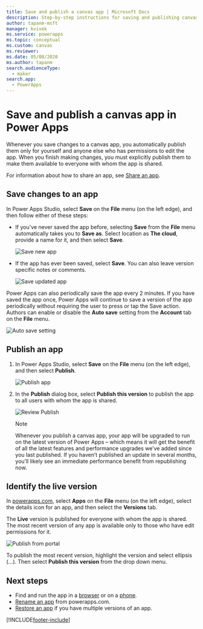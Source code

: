 ```yaml
---
title: Save and publish a canvas app | Microsoft Docs
description: Step-by-step instructions for saving and publishing canvas apps for app makers
author: tapanm-msft
manager: kvivek
ms.service: powerapps
ms.topic: conceptual
ms.custom: canvas
ms.reviewer: 
ms.date: 05/08/2020
ms.author: tapanm
search.audienceType: 
  - maker
search.app: 
  - PowerApps
---
```

# Save and publish a canvas app in Power Apps

Whenever you save changes to a canvas app, you automatically publish them only for yourself and anyone else who has permissions to edit the app. When you finish making changes, you must explicitly publish them to make them available to everyone with whom the app is shared.

For information about how to share an app, see [Share an app](share-app.md).

## Save changes to an app

In Power Apps Studio, select **Save** on the **File** menu (on the left edge), and then follow either of these steps:

* If you've never saved the app before, selecting **Save** from the **File** menu automatically takes you to **Save as**. Select location as **The cloud**, provide a name for it, and then select **Save**. <br> 

    ![Save new app](./media/save-publish-app/save-as.png)
* If the app has ever been saved, select **Save**. You can also leave version specific notes or comments.  

    ![Save updated app](./media/save-publish-app/save-app.png)

Power Apps can also periodically save the app every 2 minutes. If you have saved the app once, Power Apps will continue to save a version of the app periodically without requiring the user to press or tap the Save action. Authors can enable or disable the **Auto save** setting from the **Account** tab on the **File** menu.

![Auto save setting](./media/save-publish-app/autosave.png)

## Publish an app

1. In Power Apps Studio, select **Save** on the **File** menu (on the left edge), and then select **Publish**.

    ![Publish app](./media/save-publish-app/publish-app.png)
2. In the **Publish** dialog box, select **Publish this version** to publish the app to all users with whom the app is shared.

   ![Review Publish](./media/save-publish-app/publish-review.png)

   > [!NOTE]
   > Whenever you publish a canvas app, your app will be upgraded to run on the latest version of Power Apps – which means it will get   the benefit of all the latest features and performance upgrades we’ve added since you last published. If you haven’t published an update in several months, you’ll likely see an immediate performance benefit from republishing now.

## Identify the live version

In [powerapps.com](https://make.powerapps.com?utm_source=padocs&utm_medium=linkinadoc&utm_campaign=referralsfromdoc), select **Apps** on the **File** menu (on the left edge), select the details icon for an app, and then select the **Versions** tab.

The **Live** version is published for everyone with whom the app is shared. The most recent version of any app is available only to those who have edit permissions for it.

![Publish from portal](./media/save-publish-app/publish-portal.png)

To publish the most recent version, highlight the version and select ellipsis (...). Then select **Publish this version** from the drop down menu.

## Next steps

* Find and run the app in a [browser](../../user/run-app-browser.md) or on a [phone](../../user/run-app-client.md).
* [Rename an app](set-name-tile.md) from powerapps.com.
* [Restore an app](restore-an-app.md) if you have multiple versions of an app.


[!INCLUDE[footer-include](../../includes/footer-banner.md)]